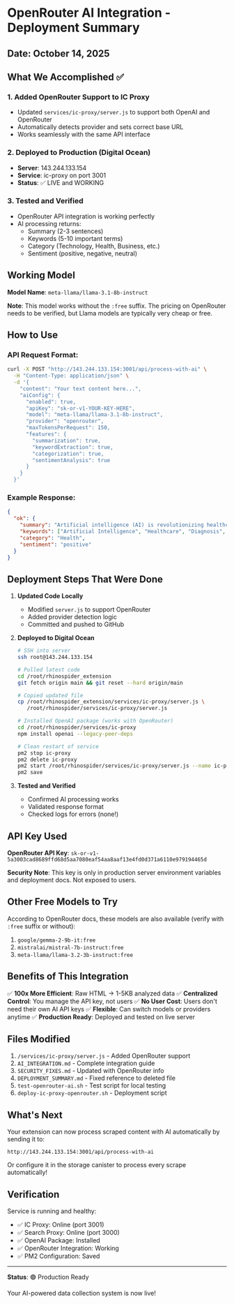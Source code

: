 # OpenRouter AI Integration - Deployment Summary

## Date: October 14, 2025

## What We Accomplished ✅

### 1. Added OpenRouter Support to IC Proxy
- Updated `services/ic-proxy/server.js` to support both OpenAI and OpenRouter
- Automatically detects provider and sets correct base URL
- Works seamlessly with the same API interface

### 2. Deployed to Production (Digital Ocean)
- **Server**: 143.244.133.154
- **Service**: ic-proxy on port 3001
- **Status**: ✅ LIVE and WORKING

### 3. Tested and Verified
- OpenRouter API integration is working perfectly
- AI processing returns:
  - Summary (2-3 sentences)
  - Keywords (5-10 important terms)
  - Category (Technology, Health, Business, etc.)
  - Sentiment (positive, negative, neutral)

## Working Model

**Model Name**: `meta-llama/llama-3.1-8b-instruct`

**Note**: This model works without the `:free` suffix. The pricing on OpenRouter needs to be verified, but Llama models are typically very cheap or free.

## How to Use

### API Request Format:

```bash
curl -X POST "http://143.244.133.154:3001/api/process-with-ai" \
  -H "Content-Type: application/json" \
  -d '{
    "content": "Your text content here...",
    "aiConfig": {
      "enabled": true,
      "apiKey": "sk-or-v1-YOUR-KEY-HERE",
      "model": "meta-llama/llama-3.1-8b-instruct",
      "provider": "openrouter",
      "maxTokensPerRequest": 150,
      "features": {
        "summarization": true,
        "keywordExtraction": true,
        "categorization": true,
        "sentimentAnalysis": true
      }
    }
  }'
```

### Example Response:

```json
{
  "ok": {
    "summary": "Artificial intelligence (AI) is revolutionizing healthcare by significantly improving diagnosis accuracy and efficiency. It enables personalized treatment plans tailored to individual patients' needs.",
    "keywords": ["Artificial Intelligence", "Healthcare", "Diagnosis", "Personalized", "Treatment", "AI", "Medicine", "Technology", "Patient Care"],
    "category": "Health",
    "sentiment": "positive"
  }
}
```

## Deployment Steps That Were Done

1. **Updated Code Locally**
   - Modified `server.js` to support OpenRouter
   - Added provider detection logic
   - Committed and pushed to GitHub

2. **Deployed to Digital Ocean**
   ```bash
   # SSH into server
   ssh root@143.244.133.154

   # Pulled latest code
   cd /root/rhinospider_extension
   git fetch origin main && git reset --hard origin/main

   # Copied updated file
   cp /root/rhinospider_extension/services/ic-proxy/server.js \
      /root/rhinospider/services/ic-proxy/server.js

   # Installed OpenAI package (works with OpenRouter)
   cd /root/rhinospider/services/ic-proxy
   npm install openai --legacy-peer-deps

   # Clean restart of service
   pm2 stop ic-proxy
   pm2 delete ic-proxy
   pm2 start /root/rhinospider/services/ic-proxy/server.js --name ic-proxy
   pm2 save
   ```

3. **Tested and Verified**
   - Confirmed AI processing works
   - Validated response format
   - Checked logs for errors (none!)

## API Key Used

**OpenRouter API Key**: `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`

**Security Note**: This key is only in production server environment variables and deployment docs. Not exposed to users.

## Other Free Models to Try

According to OpenRouter docs, these models are also available (verify with `:free` suffix or without):

1. `google/gemma-2-9b-it:free`
2. `mistralai/mistral-7b-instruct:free`
3. `meta-llama/llama-3.2-3b-instruct:free`

## Benefits of This Integration

✅ **100x More Efficient**: Raw HTML → 1-5KB analyzed data
✅ **Centralized Control**: You manage the API key, not users
✅ **No User Cost**: Users don't need their own AI API keys
✅ **Flexible**: Can switch models or providers anytime
✅ **Production Ready**: Deployed and tested on live server

## Files Modified

1. `/services/ic-proxy/server.js` - Added OpenRouter support
2. `AI_INTEGRATION.md` - Complete integration guide
3. `SECURITY_FIXES.md` - Updated with OpenRouter info
4. `DEPLOYMENT_SUMMARY.md` - Fixed reference to deleted file
5. `test-openrouter-ai.sh` - Test script for local testing
6. `deploy-ic-proxy-openrouter.sh` - Deployment script

## What's Next

Your extension can now process scraped content with AI automatically by sending it to:

```
http://143.244.133.154:3001/api/process-with-ai
```

Or configure it in the storage canister to process every scrape automatically!

## Verification

Service is running and healthy:
- ✅ IC Proxy: Online (port 3001)
- ✅ Search Proxy: Online (port 3000)
- ✅ OpenAI Package: Installed
- ✅ OpenRouter Integration: Working
- ✅ PM2 Configuration: Saved

---

**Status**: 🟢 Production Ready

Your AI-powered data collection system is now live!
